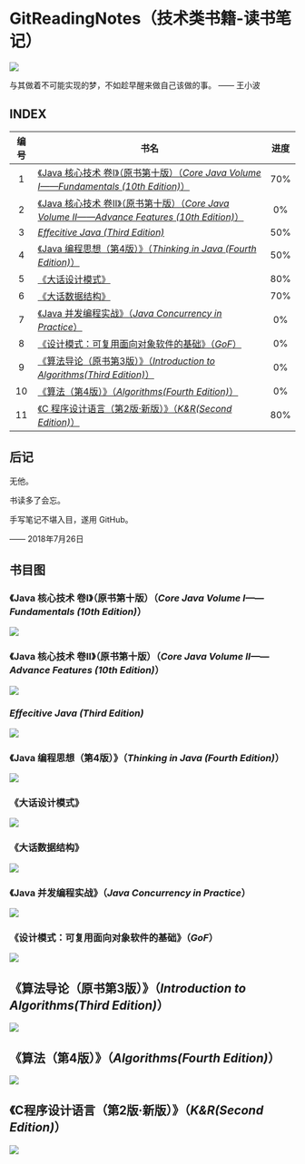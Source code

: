 # GitReadingNotes（技术类书籍-读书笔记）

![](emoji.jpg)

与其做着不可能实现的梦，不如趁早醒来做自己该做的事。  —— 王小波

## INDEX

| 编号 | 书名| 进度 |
|:-:|-|:-:|
| 1 | [《Java 核心技术 卷I》（原书第十版）（*Core Java Volume I——Fundamentals (10th Edition)*）](https://github.com/gdut-yy/GitReadingNotes/tree/master/CJV-I10) | 70% |
| 2 | [《Java 核心技术 卷II》（原书第十版）（*Core Java Volume II——Advance Features (10th Edition)*）](https://github.com/gdut-yy/GitReadingNotes/tree/master/CJV-II10) | 0% |
| 3 | [*Effecitive Java (Third Edition)*](https://github.com/gdut-yy/GitReadingNotes/tree/master/EJ3) | 50% |
| 4 | [《Java 编程思想（第4版）》（*Thinking in Java (Fourth Edition)*）](https://github.com/gdut-yy/GitReadingNotes/tree/master/TIJ4) | 50% |
| 5 | [《大话设计模式》](https://github.com/gdut-yy/GitReadingNotes/tree/master/DAHUASHEJIMOSHI) | 80% |
| 6 | [《大话数据结构》](https://github.com/gdut-yy/GitReadingNotes/tree/master/DAHUASHUJUJIEGOU) | 70%  |
| 7 | [《Java 并发编程实战》（*Java Concurrency in Practice*）](https://github.com/gdut-yy/GitReadingNotes/tree/master/JCP) | 0%|
| 8 | [《设计模式：可复用面向对象软件的基础》（*GoF*）](https://github.com/gdut-yy/GitReadingNotes/tree/master/GoF)| 0% |
| 9 | [《算法导论（原书第3版）》（*Introduction to Algorithms(Third Edition)*）](https://github.com/gdut-yy/GitReadingNotes/tree/master/ItoAlgorithms3)| 0% |
| 10 | [《算法（第4版）》（*Algorithms(Fourth Edition)*）](https://github.com/gdut-yy/GitReadingNotes/tree/master/Algorithms4)| 0% |
| 11 | [《C 程序设计语言（第2版·新版）》（*K&R(Second Edition)*）](https://github.com/gdut-yy/GitReadingNotes/tree/master/K&R2)| 80% |


## 后记
无他。

书读多了会忘。

手写笔记不堪入目，遂用 GitHub。

—— 2018年7月26日

## 书目图

### 《Java 核心技术 卷I》（原书第十版）（*Core Java Volume I——Fundamentals (10th Edition)*）
![](res/CJV-I.jpg)

### 《Java 核心技术 卷II》（原书第十版）（*Core Java Volume II——Advance Features (10th Edition)*）
![](res/CJV-II.jpg)

### *Effecitive Java (Third Edition)*
![](res/EJ3.jpg)

### 《Java 编程思想（第4版）》（*Thinking in Java (Fourth Edition)*）
![](res/TIJ.jpg)

### 《大话设计模式》
![](res/DAHUASHEJIMOSHI.jpg)

### 《大话数据结构》
![](res/DAHUASHUJUJIEGOU.jpg)

### 《Java 并发编程实战》（*Java Concurrency in Practice*）
![](res/JCP.jpg)

### 《设计模式：可复用面向对象软件的基础》（*GoF*）
![](res/GoF.jpg)

## 《算法导论（原书第3版）》（*Introduction to Algorithms(Third Edition)*）
![](res/ItoAlgorithms.jpg)

## 《算法（第4版）》（*Algorithms(Fourth Edition)*）
![](res/Algorithms.jpg)

## 《C程序设计语言（第2版·新版）》（*K&R(Second Edition)*）
![](res/K&R.jpg)
